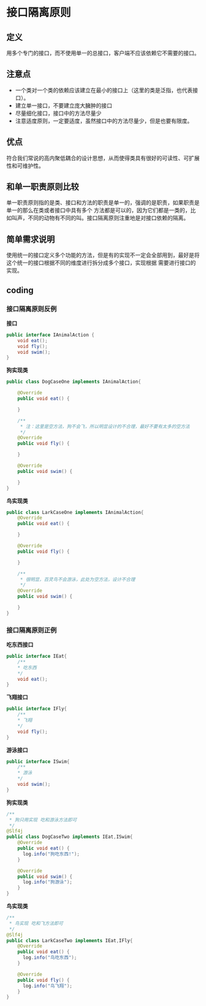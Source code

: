 # 接口隔离原则
## 定义
  用多个专门的接口，而不使用单一的总接口，客户端不应该依赖它不需要的接口。
## 注意点
 - 一个类对一个类的依赖应该建立在最小的接口上（这里的类是泛指，也代表接口）。
 - 建立单一接口，不要建立庞大臃肿的接口
 - 尽量细化接口，接口中的方法尽量少
 - 注意适度原则，一定要适度，虽然接口中的方法尽量少，但是也要有限度。
## 优点
  符合我们常说的高内聚低耦合的设计思想，从而使得类具有很好的可读性、可扩展性和可维护性。
## 和单一职责原则比较
   单一职责原则指的是类、接口和方法的职责是单一的，强调的是职责，如果职责是单一的那么在类或者接口中具有多个
   方法都是可以的，因为它们都是一类的，比如叫声，不同的动物有不同的叫。接口隔离原则注重地是对接口依赖的隔离。
## 简单需求说明
  使用统一的接口定义多个功能的方法，但是有的实现不一定会全部用到，最好是将这个统一的接口根据不同的维度进行拆分成多个接口，实现根据
  需要进行接口的实现。   

## coding

### 接口隔离原则反例

**接口**
```java
public interface IAnimalAction {
    void eat();
    void fly();
    void swim();
}
```
**狗实现类**
```java
public class DogCaseOne implements IAnimalAction{

    @Override
    public void eat() {

    }

    /**
     * 注：这里是空方法，狗不会飞，所以明显设计的不合理，最好不要有太多的空方法
     */
    @Override
    public void fly() {

    }

    @Override
    public void swim() {

    }
}
```
**鸟实现类**
```java
public class LarkCaseOne implements IAnimalAction{
    @Override
    public void eat() {

    }

    @Override
    public void fly() {

    }

    /**
     * 很明显，百灵鸟不会游泳，此处为空方法，设计不合理
     */
    @Override
    public void swim() {

    }
}
```
### 接口隔离原则正例

**吃东西接口**
```java
public interface IEat{
    /**
    * 吃东西
    */
    void eat();
}
```

**飞翔接口**
```java
public interface IFly{
    /**
    * 飞翔
    */
    void fly();
}
```
**游泳接口**
```java
public interface ISwim{
    /**
    * 游泳
    */
    void swim();
}
```

**狗实现类**
```java
/**
 * 狗只用实现 吃和游泳方法即可
 */
@Slf4j
public class DogCaseTwo implements IEat,ISwim{
    @Override
    public void eat() {
      log.info("狗吃东西!");
    }

    @Override
    public void swim() {
      log.info("狗游泳");
    }
}
```

**鸟实现类**
```java
/**
 * 鸟实现 吃和飞方法即可
 */
@Slf4j
public class LarkCaseTwo implements IEat,IFly{
    @Override
    public void eat() {
      log.info("鸟吃东西");
    }

    @Override
    public void fly() {
      log.info("鸟飞翔");
    }
}
```